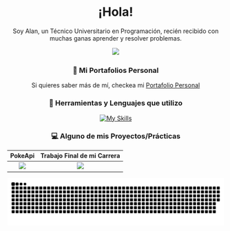 <div align="center">
  <h1 >¡Hola!</h1>

<p>Soy Alan, un Técnico Universitario en Programación, recién recibido con muchas ganas aprender y resolver problemas.</p>
<img width="150"src="https://i.pinimg.com/originals/ae/0a/46/ae0a469f839472c3a232d3ba2b19d471.gif">
<h3>💼 Mi Portafolios Personal</h3>

Si quieres saber más de mí, checkea mi [Portafolio Personal](https://portfolio-aplc.vercel.app/)

<h3>🔧 Herramientas y Lenguajes que utilizo</h3>

[![My Skills](https://skillicons.dev/icons?i=js,react,html,css,vite,nodejs,git,python,mysql)](https://skillicons.dev)

<h3>💻 Alguno de mis Proyectos/Prácticas</h3>

|                                                                                                      PokeApi                                                                                                      |                                                           Trabajo Final de mi Carrera                                                           |
|:-------------------------------------------------------------------------------------------------------------------------------------------------------------------------------------------------------------------------:|:---------------------------------------------------------------------------------------------------------------------------------:|
| <img width="300" src="https://i.imgur.com/Q2P9v7P.png"> | <img width="300" src="https://i.imgur.com/uJOok4z.png"> |


<p >
    <picture>
      <source media="(prefers-color-scheme: dark)" srcset="https://raw.githubusercontent.com/ashu-guo/ashu-guo/master/assets/github-contribution-grid-snake.svg">
      <source media="(prefers-color-scheme: light)" srcset="https://raw.githubusercontent.com/ashu-guo/ashu-guo/master/assets/github-contribution-grid-snake.svg">
      <img alt="github contribution grid snake animation" src="https://raw.githubusercontent.com/ashu-guo/ashu-guo/master/assets/github-contribution-grid-snake.svg">
    </picture>
</p>
</div>
